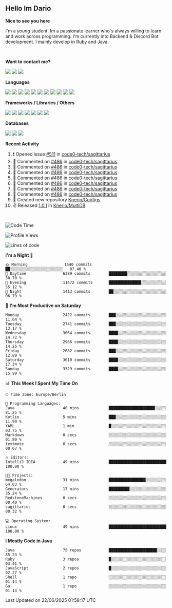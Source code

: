 <h2>Hello Im Dario</h2>

**Nice to see you here**

I'm a *young* student. Im a passionate learner who's always willing to learn and work across
programming. I'm currently into Backend & Discord Bot development. I mainly develop in Ruby and Java.

<br/>

**Want to contact me?**

<a href="https://github.com/knerio"><img src="https://img.shields.io/badge/-Github-blue?style=for-the-badge&logo=github&logoColor=white"/></a> <a href="https://discord.com/users/639416958923702292"><img src="https://img.shields.io/badge/-knerio-blue?style=for-the-badge&logo=discord&logoColor=white"/></a> <a href="https://twitch.tv/dopalos_"><img src="https://img.shields.io/badge/-twitch-blue?style=for-the-badge&logo=twitch&logoColor=white"/></a>

**Languages**

<img src="https://img.shields.io/badge/-Java-blue?style=for-the-badge&logo=java&logoColor=white"/> <img src="https://img.shields.io/badge/-Ruby-blue?style=for-the-badge&logo=Ruby&logoColor=white"/> <img src="https://img.shields.io/badge/-Git-blue?style=for-the-badge&logo=Git&logoColor=white"/> <img src="https://img.shields.io/badge/-HTML-blue?style=for-the-badge&logo=html5&logoColor=white"/> <img src="https://img.shields.io/badge/-CSS-blue?style=for-the-badge&logo=CSS3&logoColor=white"/> <img src="https://img.shields.io/badge/-Javascript-blue?style=for-the-badge&logo=javascript&logoColor=white"/> <img src="https://img.shields.io/badge/-Typescript-blue?style=for-the-badge&logo=TypeScript&logoColor=white"/> <img src="https://img.shields.io/badge/-Kotlin-blue?style=for-the-badge&logo=kotlin&logoColor=white"/> <img src="https://img.shields.io/badge/-SQL-blue?style=for-the-badge&logo=MYSQL&logoColor=white"/> <img src="https://img.shields.io/badge/-Markdown-blue?style=for-the-badge&logo=Markdown&logoColor=white"/> <img src="https://img.shields.io/badge/-JSON-blue?style=for-the-badge&logo=JSON&logoColor=white"/>
<br/>

 **Frameworks / Libraries / Others**

<img src="https://img.shields.io/badge/-Ruby_On_Rails-blue?style=for-the-badge&logo=ruby-on-rails&logoColor=white"/> <img src="https://img.shields.io/badge/-JDA-blue?style=for-the-badge&logo=JDA&logoColor=white"/> <img src="https://img.shields.io/badge/-Bootstrap-blue?style=for-the-badge&logo=Bootstrap&logoColor=white"/> <img src="https://img.shields.io/badge/-Node.JS-blue?style=for-the-badge&logo=node.js&logoColor=white"/> <img src="https://img.shields.io/badge/-React-blue?style=for-the-badge&logo=React&logoColor=white"/> <img src="https://img.shields.io/badge/-Express-blue?style=for-the-badge&logo=Express&logoColor=white"/> <img src="https://img.shields.io/badge/-Next.Js-blue?style=for-the-badge&logo=Next.Js&logoColor=white"/>

**Databases**

<img src="https://img.shields.io/badge/-MongoDB-blue?style=for-the-badge&logo=mongodb&logoColor=white"/> <img src="https://img.shields.io/badge/-MariaDB-blue?style=for-the-badge&logo=MariaDB&logoColor=white"/>
<img src="https://img.shields.io/badge/-PostgreSQL-blue?style=for-the-badge&logo=PostgreSQl&logoColor=white"/>

**Recent Activity**

<!--RECENT_ACTIVITY:start-->
1. ❗️ Opened issue [#511](https://github.com/code0-tech/sagittarius/issues/511) in [code0-tech/sagittarius](https://github.com/code0-tech/sagittarius)<br>
2. 💬 Commented on [#486](https://github.com/code0-tech/sagittarius/pull/486#discussion_r2131767662) in [code0-tech/sagittarius](https://github.com/code0-tech/sagittarius)<br>
3. 💬 Commented on [#486](https://github.com/code0-tech/sagittarius/pull/486#discussion_r2131765767) in [code0-tech/sagittarius](https://github.com/code0-tech/sagittarius)<br>
4. 💬 Commented on [#486](https://github.com/code0-tech/sagittarius/pull/486#discussion_r2131760768) in [code0-tech/sagittarius](https://github.com/code0-tech/sagittarius)<br>
5. 💬 Commented on [#486](https://github.com/code0-tech/sagittarius/pull/486#discussion_r2131758934) in [code0-tech/sagittarius](https://github.com/code0-tech/sagittarius)<br>
6. 💬 Commented on [#486](https://github.com/code0-tech/sagittarius/pull/486#discussion_r2131744500) in [code0-tech/sagittarius](https://github.com/code0-tech/sagittarius)<br>
7. 💬 Commented on [#486](https://github.com/code0-tech/sagittarius/pull/486#discussion_r2131732795) in [code0-tech/sagittarius](https://github.com/code0-tech/sagittarius)<br>
8. 💬 Commented on [#486](https://github.com/code0-tech/sagittarius/pull/486#discussion_r2131730763) in [code0-tech/sagittarius](https://github.com/code0-tech/sagittarius)<br>
9. 📔 Created new repository [Knerio/Configs](https://github.com/Knerio/Configs)<br>
10. ✌️ Released [1.0.1](https://github.com/Knerio/MultiDB/releases/tag/1.0.1) in [Knerio/MultiDB](https://github.com/Knerio/MultiDB)<br>
<!--RECENT_ACTIVITY:end-->
 
#

<!--START_SECTION:waka-->
![Code Time](http://img.shields.io/badge/Code%20Time-1%2C248%20hrs%208%20mins-blue)

![Profile Views](http://img.shields.io/badge/Profile%20Views-0-blue)

![Lines of code](https://img.shields.io/badge/From%20Hello%20World%20I%27ve%20Written-1.5%20million%20lines%20of%20code-blue)

**I'm a Night 🦉** 

```text
🌞 Morning                1540 commits        ██░░░░░░░░░░░░░░░░░░░░░░░   07.40 % 
🌆 Daytime                6389 commits        ████████░░░░░░░░░░░░░░░░░   30.70 % 
🌃 Evening                11472 commits       ██████████████░░░░░░░░░░░   55.12 % 
🌙 Night                  1413 commits        ██░░░░░░░░░░░░░░░░░░░░░░░   06.79 % 
```
📅 **I'm Most Productive on Saturday** 

```text
Monday                   2422 commits        ███░░░░░░░░░░░░░░░░░░░░░░   11.64 % 
Tuesday                  2741 commits        ███░░░░░░░░░░░░░░░░░░░░░░   13.17 % 
Wednesday                3064 commits        ████░░░░░░░░░░░░░░░░░░░░░   14.72 % 
Thursday                 2966 commits        ████░░░░░░░░░░░░░░░░░░░░░   14.25 % 
Friday                   2682 commits        ███░░░░░░░░░░░░░░░░░░░░░░   12.89 % 
Saturday                 3610 commits        ████░░░░░░░░░░░░░░░░░░░░░   17.34 % 
Sunday                   3329 commits        ████░░░░░░░░░░░░░░░░░░░░░   15.99 % 
```


📊 **This Week I Spent My Time On** 

```text
🕑︎ Time Zone: Europe/Berlin

💬 Programming Languages: 
Java                     40 mins             ████████████████████░░░░░   81.25 % 
Kotlin                   5 mins              ███░░░░░░░░░░░░░░░░░░░░░░   11.99 % 
YAML                     1 min               █░░░░░░░░░░░░░░░░░░░░░░░░   03.75 % 
Markdown                 0 secs              ░░░░░░░░░░░░░░░░░░░░░░░░░   01.80 % 
textmate                 0 secs              ░░░░░░░░░░░░░░░░░░░░░░░░░   00.67 % 

🔥 Editors: 
IntelliJ IDEA            49 mins             █████████████████████████   100.00 % 

🐱‍💻 Projects: 
megalodon                31 mins             ████████████████░░░░░░░░░   64.03 % 
Generators               17 mins             █████████░░░░░░░░░░░░░░░░   35.24 % 
RedstoneMachines         0 secs              ░░░░░░░░░░░░░░░░░░░░░░░░░   00.40 % 
sagittarius              0 secs              ░░░░░░░░░░░░░░░░░░░░░░░░░   00.32 % 

💻 Operating System: 
Linux                    49 mins             █████████████████████████   100.00 % 
```

**I Mostly Code in Java** 

```text
Java                     75 repos            █████████████████████░░░░   85.23 % 
Ruby                     3 repos             █░░░░░░░░░░░░░░░░░░░░░░░░   03.41 % 
JavaScript               2 repos             █░░░░░░░░░░░░░░░░░░░░░░░░   02.27 % 
Shell                    1 repo              ░░░░░░░░░░░░░░░░░░░░░░░░░   01.14 % 
Go                       1 repo              ░░░░░░░░░░░░░░░░░░░░░░░░░   01.14 % 
```




 Last Updated on 22/06/2025 01:58:17 UTC
<!--END_SECTION:waka-->

